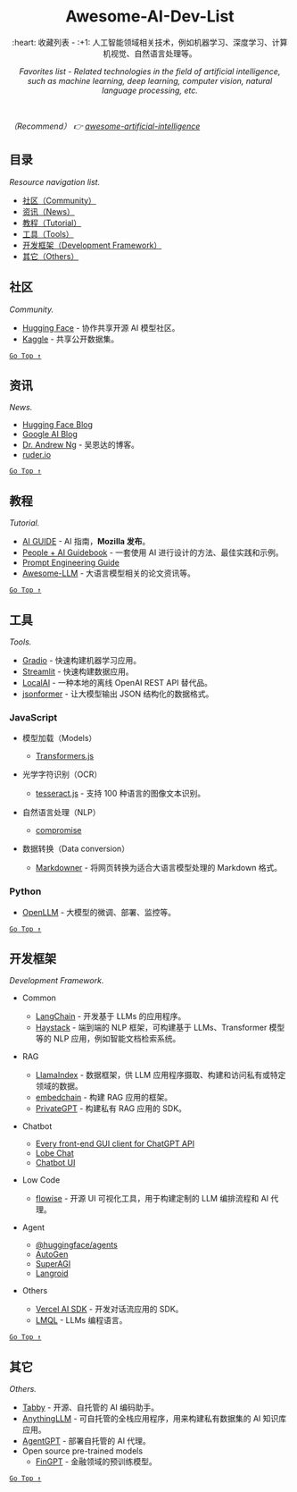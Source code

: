 <div align="center">
  <h1>Awesome-AI-Dev-List</h1>

  <p>:heart: 收藏列表 - :+1: 人工智能领域相关技术，例如机器学习、深度学习、计算机视觉、自然语言处理等。</p>
  <p><i>Favorites list - Related technologies in the field of artificial intelligence, such as machine learning, deep learning, computer vision, natural language processing, etc.</i></p>
</div>

<br />

_（Recommend） :point_right: [awesome-artificial-intelligence](https://github.com/owainlewis/awesome-artificial-intelligence)_

## 目录

*Resource navigation list.*

- [社区（Community）](#社区)
- [资讯（News）](#资讯)
- [教程（Tutorial）](#教程)
- [工具（Tools）](#工具)
- [开发框架（Development Framework）](#开发框架)
- [其它（Others）](#其它)

## 社区

_Community._

- [Hugging Face](https://huggingface.co/) - 协作共享开源 AI 模型社区。
- [Kaggle](https://www.kaggle.com/) - 共享公开数据集。

[`Go Top ↑`](#awesome-ai-dev-list)

## 资讯

_News._

- [Hugging Face Blog](https://huggingface.co/blog/)
- [Google AI Blog](https://ai.googleblog.com/)
- [Dr. Andrew Ng](https://www.andrewng.org/) - 吴恩达的博客。
- [ruder.io](https://www.ruder.io/)

[`Go Top ↑`](#awesome-ai-dev-list)

## 教程

_Tutorial._

- [AI GUIDE](https://ai-guide.future.mozilla.org/) - AI 指南，**Mozilla 发布**。
- [People + AI Guidebook](https://pair.withgoogle.com/guidebook) - 一套使用 AI 进行设计的方法、最佳实践和示例。
- [Prompt Engineering Guide](https://www.promptingguide.ai/)
- [Awesome-LLM](https://github.com/Hannibal046/Awesome-LLM) - 大语言模型相关的论文资讯等。

[`Go Top ↑`](#awesome-ai-dev-list)

## 工具

_Tools._

- [Gradio](https://gradio.app/) - 快速构建机器学习应用。
- [Streamlit](https://streamlit.io/) - 快速构建数据应用。
- [LocalAI](https://localai.io/) - 一种本地的离线 OpenAI REST API 替代品。
- [jsonformer](https://github.com/1rgs/jsonformer) - 让大模型输出 JSON 结构化的数据格式。

### JavaScript

- 模型加载（Models）
  - [Transformers.js](https://xenova.github.io/transformers.js/)

- 光学字符识别（OCR）
  - [tesseract.js](https://github.com/naptha/tesseract.js) - 支持 100 种语言的图像文本识别。

- 自然语言处理（NLP）
  - [compromise](http://compromise.cool/)
 
- 数据转换（Data conversion）
  - [Markdowner](https://md.dhr.wtf/) - 将网页转换为适合大语言模型处理的 Markdown 格式。

### Python

- [OpenLLM](https://github.com/bentoml/OpenLLM) - 大模型的微调、部署、监控等。

[`Go Top ↑`](#awesome-ai-dev-list)

## 开发框架

_Development Framework._

- Common
  - [LangChain](https://docs.langchain.com/) - 开发基于 LLMs 的应用程序。
  - [Haystack](https://haystack.deepset.ai/) - 端到端的 NLP 框架，可构建基于 LLMs、Transformer 模型等的 NLP 应用，例如智能文档检索系统。

- RAG
  - [LlamaIndex](https://gpt-index.readthedocs.io/en/latest/index.html) - 数据框架，供 LLM 应用程序摄取、构建和访问私有或特定领域的数据。
  - [embedchain](https://github.com/embedchain/embedchain) - 构建 RAG 应用的框架。
  - [PrivateGPT](https://docs.privategpt.dev/overview) - 构建私有 RAG 应用的 SDK。

- Chatbot
  - [Every front-end GUI client for ChatGPT API](https://github.com/billmei/every-chatgpt-gui) 
  - [Lobe Chat](https://github.com/lobehub/lobe-chat)
  - [Chatbot UI](https://github.com/mckaywrigley/chatbot-ui)

- Low Code
  - [flowise](https://flowiseai.com/) - 开源 UI 可视化工具，用于构建定制的 LLM 编排流程和 AI 代理。

- Agent
  - [@huggingface/agents](https://huggingface.co/blog/agents-js)
  - [AutoGen](https://microsoft.github.io/autogen/)
  - [SuperAGI](https://github.com/TransformerOptimus/SuperAGI)
  - [Langroid](https://langroid.github.io/langroid/)

- Others
  - [Vercel AI SDK](https://sdk.vercel.ai/docs) - 开发对话流应用的 SDK。
  - [LMQL](https://lmql.ai/) - LLMs 编程语言。

[`Go Top ↑`](#awesome-ai-dev-list)

## 其它

_Others._

- [Tabby](https://tabby.tabbyml.com/) - 开源、自托管的 AI 编码助手。
- [AnythingLLM](https://github.com/Mintplex-Labs/anything-llm) - 可自托管的全栈应用程序，用来构建私有数据集的 AI 知识库应用。
- [AgentGPT](https://github.com/reworkd/AgentGPT) - 部署自托管的 AI 代理。
- Open source pre-trained models
  - [FinGPT](https://github.com/AI4Finance-Foundation/FinGPT) - 金融领域的预训练模型。

[`Go Top ↑`](#awesome-ai-dev-list)
